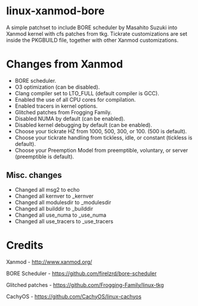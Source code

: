 # linux-xanmod-bore

A simple patchset to include BORE scheduler by Masahito Suzuki into Xanmod kernel with cfs patches from tkg. Tickrate customizations are set inside the PKGBUILD file, together with other Xanmod customizations.

# Changes from Xanmod

- BORE scheduler.
- O3 optimization (can be disabled).
- Clang compiler set to LTO_FULL (default compiler is GCC).
- Enabled the use of all CPU cores for compilation.
- Enabled tracers in kernel options.
- Glitched patches from Frogging Family.
- Disabled NUMA by default (can be enabled).
- Disabled kernel debugging by default (can be enabled).
- Choose your tickrate HZ from 1000, 500, 300, or 100. (500 is default).
- Choose your tickrate handling from tickless, idle, or constant (tickless is default).
- Choose your Preemption Model from preemptible, voluntary, or server (preemptible is default).

## Misc. changes

- Changed all msg2 to echo
- Changed all kernver to \_kernver
- Changed all modulesdir to \_modulesdir
- Changed all builddir to \_builddir
- Changed all use_numa to \_use_numa
- Changed all use_tracers to \_use_tracers

# Credits

Xanmod - http://www.xanmod.org/

BORE Scheduler - https://github.com/firelzrd/bore-scheduler

Glitched patches - https://github.com/Frogging-Family/linux-tkg

CachyOS - https://github.com/CachyOS/linux-cachyos
